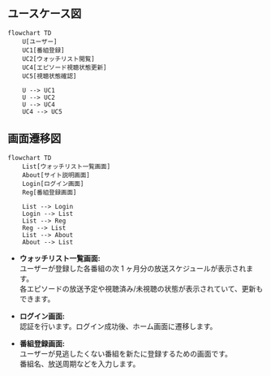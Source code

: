 ## ユースケース図

```mermaid
flowchart TD
    U[ユーザー]
    UC1[番組登録]
    UC2[ウォッチリスト閲覧]
    UC4[エピソード視聴状態更新]
    UC5[視聴状態確認]

    U --> UC1
    U --> UC2
    U --> UC4
    UC4 --> UC5
```

## 画面遷移図

```mermaid
flowchart TD
    List[ウォッチリスト一覧画面]
    About[サイト説明画面]
    Login[ログイン画面]
    Reg[番組登録画面]

    List --> Login
    Login --> List
    List --> Reg
    Reg --> List
    List --> About
    About --> List
```

- **ウォッチリスト一覧画面:**  
  ユーザーが登録した各番組の次 1 ヶ月分の放送スケジュールが表示されます。  
  各エピソードの放送予定や視聴済み/未視聴の状態が表示されていて、更新もできます。

- **ログイン画面:**  
  認証を行います。ログイン成功後、ホーム画面に遷移します。

- **番組登録画面:**  
  ユーザーが見逃したくない番組を新たに登録するための画面です。  
  番組名、放送周期などを入力します。
